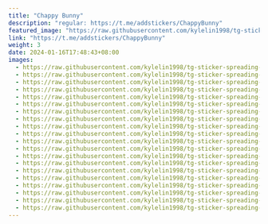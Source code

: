 ```yaml
---
title: "Chappy Bunny"
description: "regular: https://t.me/addstickers/ChappyBunny"
featured_image: "https://raw.githubusercontent.com/kylelin1998/tg-sticker-spreading-worldwide-images/main/img/e4d9e674-8ea6-4a7b-9db6-fc5a85f6a0f1.jpg"
link: "https://t.me/addstickers/ChappyBunny"
weight: 3
date: 2024-01-16T17:48:43+08:00
images:
  - https://raw.githubusercontent.com/kylelin1998/tg-sticker-spreading-worldwide-images/main/img/e4d9e674-8ea6-4a7b-9db6-fc5a85f6a0f1.jpg
  - https://raw.githubusercontent.com/kylelin1998/tg-sticker-spreading-worldwide-images/main/img/eefef0a7-04df-443a-8087-d1dae63840eb.jpg
  - https://raw.githubusercontent.com/kylelin1998/tg-sticker-spreading-worldwide-images/main/img/f55ffe40-cb9f-4d2d-9d3c-a618858436a4.jpg
  - https://raw.githubusercontent.com/kylelin1998/tg-sticker-spreading-worldwide-images/main/img/5a7a13e9-339f-4399-85c0-959d01e14d00.jpg
  - https://raw.githubusercontent.com/kylelin1998/tg-sticker-spreading-worldwide-images/main/img/87b5fdad-6df1-4282-8e2f-827f62865b6c.jpg
  - https://raw.githubusercontent.com/kylelin1998/tg-sticker-spreading-worldwide-images/main/img/0c5ebfbb-94f9-4e98-bb4a-fde0007ed74e.jpg
  - https://raw.githubusercontent.com/kylelin1998/tg-sticker-spreading-worldwide-images/main/img/28cbbb92-48b4-4627-bf2c-e921f3261e35.jpg
  - https://raw.githubusercontent.com/kylelin1998/tg-sticker-spreading-worldwide-images/main/img/26141f95-d869-4200-b3d9-366a43d5ee64.jpg
  - https://raw.githubusercontent.com/kylelin1998/tg-sticker-spreading-worldwide-images/main/img/e275dd03-ae5e-40a9-a974-611b4209b46d.jpg
  - https://raw.githubusercontent.com/kylelin1998/tg-sticker-spreading-worldwide-images/main/img/fc88c226-5bb6-45da-b527-6c4162e8547f.jpg
  - https://raw.githubusercontent.com/kylelin1998/tg-sticker-spreading-worldwide-images/main/img/96ed9b92-24c0-429c-92a4-694a87d439b2.jpg
  - https://raw.githubusercontent.com/kylelin1998/tg-sticker-spreading-worldwide-images/main/img/d54ccf91-9fef-46d8-b10c-be5f66d4b999.jpg
  - https://raw.githubusercontent.com/kylelin1998/tg-sticker-spreading-worldwide-images/main/img/2de86c7e-842a-40b9-80c8-92dd1012d78f.jpg
  - https://raw.githubusercontent.com/kylelin1998/tg-sticker-spreading-worldwide-images/main/img/de4037b2-0698-4982-a342-5a33c5fe98ba.jpg
  - https://raw.githubusercontent.com/kylelin1998/tg-sticker-spreading-worldwide-images/main/img/9b740d83-2f01-4ee7-8c9b-34bf2127c7e2.jpg
  - https://raw.githubusercontent.com/kylelin1998/tg-sticker-spreading-worldwide-images/main/img/6a7d2c46-de5f-402b-a7f2-6d130cfe5bd0.jpg
  - https://raw.githubusercontent.com/kylelin1998/tg-sticker-spreading-worldwide-images/main/img/e24347d0-0378-4930-981d-3f325293aab1.jpg
  - https://raw.githubusercontent.com/kylelin1998/tg-sticker-spreading-worldwide-images/main/img/b143f0f2-5dc8-4d1e-9667-e68fe65e8367.jpg
  - https://raw.githubusercontent.com/kylelin1998/tg-sticker-spreading-worldwide-images/main/img/89f8f228-899d-4573-a798-bf7cb26795eb.jpg
  - https://raw.githubusercontent.com/kylelin1998/tg-sticker-spreading-worldwide-images/main/img/5f8659f9-f6f5-4035-a9cf-306c1a573da4.jpg
---
```

